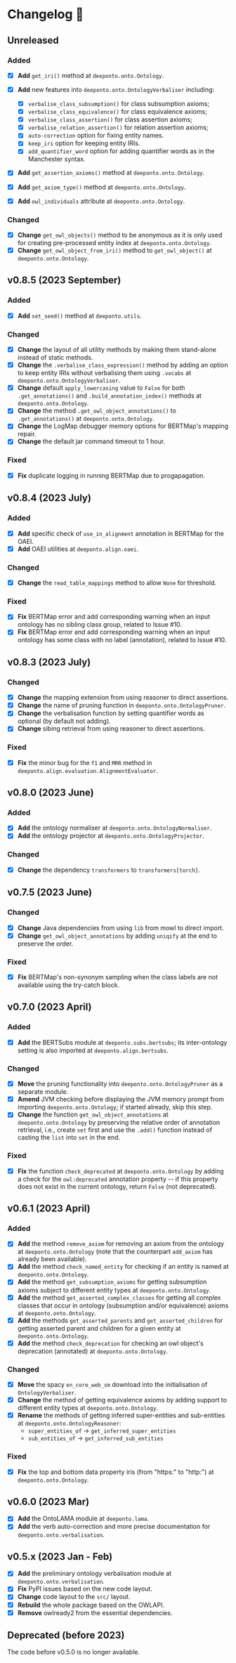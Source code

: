 # Changelog :newspaper:

<!-- Added for new features.
Changed for changes in existing functionality.
Deprecated for soon-to-be removed features.
Removed for now removed features.
Fixed for any bug fixes.
Security in case of vulnerabilities. -->

## Unreleased

### Added

- [X] **Add** `get_iri()` method at `deeponto.onto.Ontology`.

- [X] **Add** new features into `deeponto.onto.OntologyVerbaliser` including:
  - [X] `verbalise_class_subsumption()` for class subsumption axioms;
  - [X] `verbalise_class_equivalence()` for class equivalence axioms;
  - [X] `verbalise_class_assertion()` for class assertion axioms;
  - [X] `verbalise_relation_assertion()` for relation assertion axioms;
  - [X] `auto-correction` option for fixing entity names.
  - [X] `keep_iri` option for keeping entity IRIs.
  - [X] `add_quantifier_word` option for adding quantifier words as in the Manchester syntax.  

- [X] **Add** `get_assertion_axioms()` method at `deeponto.onto.Ontology`.
- [X] **Add** `get_axiom_type()` method at `deeponto.onto.Ontology`.
- [X] **Add** `owl_individuals` attribute at `deeponto.onto.Ontology`.

### Changed

- [X] **Change** `get_owl_objects()` method to be anonymous as it is only used for creating pre-processed entity index at `deeponto.onto.Ontology`.
- [X] **Change** `get_owl_object_from_iri()` method to `get_owl_object()` at `deeponto.onto.Ontology`.

## v0.8.5 (2023 September)

### Added

- [x] **Add** `set_seed()` method at `deeponto.utils`.

### Changed

- [x] **Change** the layout of all utility methods by making them stand-alone instead of static methods.
- [x] **Change** the `.verbalise_class_expression()` method by adding an option to keep entity IRIs without verbalising them using `.vocabs` at `deeponto.onto.OntologyVerbaliser`.
- [x] **Change** default `apply_lowercasing` value to `False` for both `.get_annotations()` and `.build_annotation_index()` methods at `deeponto.onto.Ontology`.
- [x] **Change** the method `.get_owl_object_annotations()` to `.get_annotations()` at `deeponto.onto.Ontology`.
- [x] **Change** the LogMap debugger memory options for BERTMap's mapping repair.
- [x] **Change** the default jar command timeout to 1 hour.

### Fixed

- [x] **Fix** duplicate logging in running BERTMap due to progapagation.

## v0.8.4 (2023 July)

### Added

- [x] **Add** specific check of `use_in_alignment` annotation in BERTMap for the OAEI.
- [x] **Add** OAEI utilities at `deeponto.align.oaei`.

### Changed

- [x] **Change** the `read_table_mappings` method to allow `None` for threshold.

### Fixed

- [x] **Fix** BERTMap error and add corresponding warning when an input ontology has no sibling class group, related to Issue #10.
- [x] **Fix** BERTMap error and add corresponding warning when an input ontology has some class with no label (annotation), related to Issue #10.

## v0.8.3 (2023 July)

### Changed

- [x] **Change** the mapping extension from using reasoner to direct assertions.
- [x] **Change** the name of pruning function in `deeponto.onto.OntologyPruner`.
- [x] **Change** the verbalisation function by setting quantifier words as optional (by default not adding).
- [x] **Change** sibing retrieval from using reasoner to direct assertions.

### Fixed

- [x] **Fix** the minor bug for the `f1` and `MRR` method in `deeponto.align.evaluation.AlignmentEvaluator`.

## v0.8.0 (2023 June)

### Added

- [x] **Add** the ontology normaliser at `deeponto.onto.OntologyNormaliser`.
- [x] **Add** the ontology projector at `deeponto.onto.OntologyProjector`.

### Changed

- [x] **Change** the dependency `transformers` to `transformers[torch]`.

## v0.7.5 (2023 June)

### Changed

- [x] **Change** Java dependencies from using `lib` from mowl to direct import.
- [x] **Change** `get_owl_object_annotations` by adding `uniqify` at the end to preserve the order.

### Fixed

- [x] **Fix** BERTMap's non-synonym sampling when the class labels are not available using the try-catch block.

## v0.7.0 (2023 April)

### Added

- [x] **Add** the BERTSubs module at `deeponto.subs.bertsubs`; its inter-ontology setting is also imported at `deeponto.align.bertsubs`.

### Changed

- [x] **Move** the pruning functionality into `deeponto.onto.OntologyPruner` as a separate module.
- [x] **Amend** JVM checking before displaying the JVM memory prompt from importing `deeponto.onto.Ontology`; if started already, skip this step.
- [x] **Change** the function `get_owl_object_annotations` at `deeponto.onto.Ontology` by preserving the relative order of annotation retrieval, i.e., create `set` first and use the `.add()` function instead of casting the `list` into `set` in the end.

### Fixed

- [x] **Fix** the function `check_deprecated` at `deeponto.onto.Ontology` by adding a check for the $\texttt{owl:deprecated}$ annotation property -- if this property does not exist in the current ontology, return `False` (not deprecated).

## v0.6.1 (2023 April)

### Added

- [x] **Add** the method `remove_axiom` for removing an axiom from the ontology at `deeponto.onto.Ontology` (note that the counterpart `add_axiom` has already been available).
- [x] **Add** the method `check_named_entity` for checking if an entity is named at `deeponto.onto.Ontology`.
- [x] **Add** the method `get_subsumption_axioms` for getting subsumption axioms subject to different entity types at `deeponto.onto.Ontology`.
- [x] **Add** the method `get_asserted_complex_classes` for getting all complex classes that occur in ontology (subsumption and/or equivalence) axioms at `deeponto.onto.Ontology`.
- [x] **Add** the methods `get_asserted_parents` and `get_asserted_children` for getting asserted parent and children for a given entity at `deeponto.onto.Ontology`.
- [x] **Add** the method `check_deprecation` for checking an owl object's deprecation (annotated) at `deeponto.onto.Ontology`.

### Changed

- [x] **Move** the spacy `en_core_web_sm` download into the initialisation of `OntologyVerbaliser`.
- [x] **Change** the method of getting equivalence axioms by adding support to different entity types at `deeponto.onto.Ontology`.
- [x] **Rename** the methods of getting inferred super-entities and sub-entities at `deeponto.onto.OntologyReasoner`:
  - `super_entities_of` $\rightarrow$ `get_inferred_super_entities`
  - `sub_entities_of` $\rightarrow$ `get_inferred_sub_entities`

### Fixed

- [x] **Fix** the top and bottom data property iris (from "https:" to "http:") at `deeponto.onto.Ontology`.

## v0.6.0 (2023 Mar)

- [x] **Add** the OntoLAMA module at `deeponto.lama`.
- [x] **Add** the verb auto-correction and more precise documentation for `deeponto.onto.verbalisation`.

## v0.5.x (2023 Jan - Feb)

- [x] **Add** the preliminary ontology verbalisation module at `deeponto.onto.verbalisation`.
- [x] **Fix** PyPI issues based on the new code layout.
- [x] **Change** code layout to the `src/` layout.
- [x] **Rebuild** the whole package based on the OWLAPI.
- [x] **Remove** owlready2 from the essential dependencies.

## Deprecated (before 2023)

The code before v0.5.0 is no longer available.
